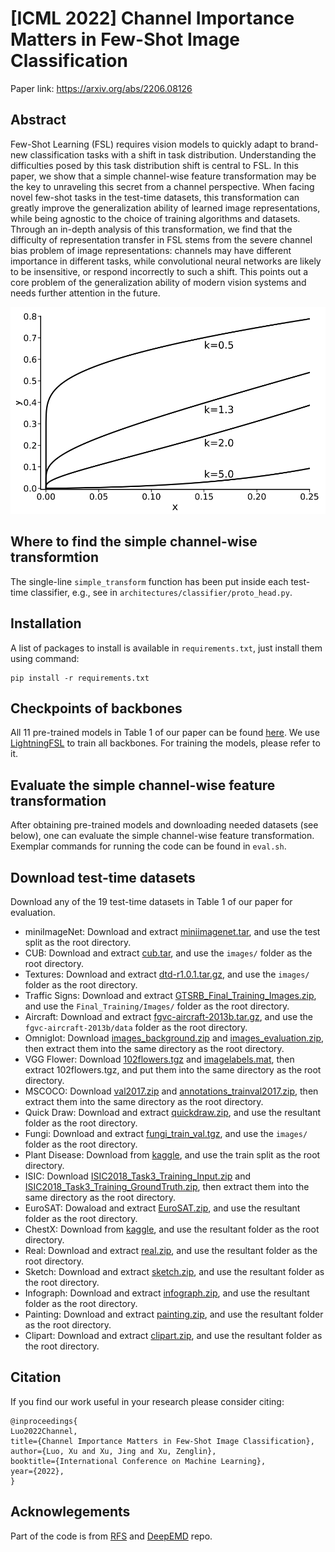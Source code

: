 # [ICML 2022] Channel Importance Matters in Few-Shot Image Classification

Paper link: https://arxiv.org/abs/2206.08126

## Abstract

Few-Shot Learning (FSL) requires vision models to quickly adapt to brand-new classification tasks with a shift in task distribution. Understanding the difficulties posed by this task distribution shift is central to FSL. In this paper, we show that a simple channel-wise feature transformation may be the key to unraveling this secret from a channel perspective. When facing novel few-shot tasks in the test-time datasets, this transformation can greatly improve the generalization ability of learned image representations, while being agnostic to the choice of training algorithms and datasets. Through an in-depth analysis of this transformation, we find that the difficulty of representation transfer in FSL stems from the severe channel bias problem of image representations: channels may have different importance in different tasks, while convolutional neural networks are likely to be insensitive, or respond incorrectly to such a shift. This points out a core problem of the generalization ability of modern vision systems and needs further attention in the future.

![](simple_transformation.png)

## Where to find the simple channel-wise transformtion

The single-line `simple_transform` function has been put inside each test-time classifier, e.g., see in `architectures/classifier/proto_head.py`.

## Installation
A list of packages to install is available in `requirements.txt`, just install them using command:

```install
pip install -r requirements.txt
```

## Checkpoints of backbones

All 11 pre-trained models in Table 1 of our paper can be found [here](https://drive.google.com/drive/folders/17IW2VQt_Tu2fAwcL_gMoyYX9pf5YHkQR?usp=sharing). We use [LightningFSL](https://github.com/Frankluox/LightningFSL) to train all backbones. For training the models, please refer to it.

## Evaluate the simple channel-wise feature transformation

After obtaining pre-trained models and downloading needed datasets (see below), one can evaluate the simple channel-wise feature transformation. Exemplar commands for running the code can be found in `eval.sh`.

## Download test-time datasets 

Download any of the 19 test-time datasets in Table 1 of our paper for evaluation. 

- miniImageNet: Download and extract [miniimagenet.tar](https://docs.google.com/uc?export=download&id=191cFzwwNTzG_mHUDABF0Nh77cI6pa-qq), and use the test split as the root directory.
- CUB: Download and extract [cub.tar](https://docs.google.com/uc?export=download&id=1B8jmZin9teye7Lte9ZKsQ3lyMASbxune), and use the `images/` folder as the root directory.
- Textures: Download and extract [dtd-r1.0.1.tar.gz](https://www.robots.ox.ac.uk/~vgg/data/dtd/download/dtd-r1.0.1.tar.gz), and use the `images/` folder as the root directory.
- Traffic Signs: Download and extract [GTSRB_Final_Training_Images.zip](https://sid.erda.dk/public/archives/daaeac0d7ce1152aea9b61d9f1e19370/GTSRB_Final_Training_Images.zip), and use the `Final_Training/Images/` folder as the root directory.
- Aircraft: Download and extract [fgvc-aircraft-2013b.tar.gz](http://www.robots.ox.ac.uk/~vgg/data/fgvc-aircraft/archives/fgvc-aircraft-2013b.tar.gz), and use the `fgvc-aircraft-2013b/data` folder as the root directory.
- Omniglot: Download [images_background.zip](https://github.com/brendenlake/omniglot/raw/master/python/images_background.zip) and [images_evaluation.zip](https://github.com/brendenlake/omniglot/raw/master/python/images_evaluation.zip), then extract them into the same directory as the root directory.
- VGG Flower: Download [102flowers.tgz](http://www.robots.ox.ac.uk/~vgg/data/flowers/102/102flowers.tgz)
    and [imagelabels.mat](http://www.robots.ox.ac.uk/~vgg/data/flowers/102/imagelabels.mat), then extract 102flowers.tgz, and put them into the same directory as the root directory.
- MSCOCO: Download [val2017.zip](http://images.cocodataset.org/zips/val2017.zip) and [annotations_trainval2017.zip](http://images.cocodataset.org/annotations/annotations_trainval2017.zip), then extract them into the same directory as the root directory.
- Quick Draw: Download and extract [quickdraw.zip](http://csr.bu.edu/ftp/visda/2019/multi-source/quickdraw.zip), and use the resultant folder as the root directory.
- Fungi: Download and extract [fungi_train_val.tgz](https://labs.gbif.org/fgvcx/2018/fungi_train_val.tgz), and use the `images/` folder as the root directory.
- Plant Disease: Download from [kaggle](https://www.kaggle.com/saroz014/plant-disease/), and use the train split as the root directory.
- ISIC: Download [ISIC2018_Task3_Training_Input.zip](https://isic-challenge-data.s3.amazonaws.com/2018/ISIC2018_Task3_Training_Input.zip) and [ISIC2018_Task3_Training_GroundTruth.zip](https://isic-challenge-data.s3.amazonaws.com/2018/ISIC2018_Task3_Training_GroundTruth.zip), then extract them into the same directory as the root directory.
- EuroSAT: Dowaload and extract [EuroSAT.zip](http://madm.dfki.de/files/sentinel/EuroSAT.zip), and use the resultant folder as the root directory.
- ChestX: Download from [kaggle](https://www.kaggle.com/nih-chest-xrays/data), and use the resultant folder as the root directory.
- Real: Download and extract [real.zip](http://csr.bu.edu/ftp/visda/2019/multi-source/real.zip), and use the resultant folder as the root directory.
- Sketch: Download and extract [sketch.zip](http://csr.bu.edu/ftp/visda/2019/multi-source/sketch.zip), and use the resultant folder as the root directory.
- Infograph: Download and extract [infograph.zip](http://csr.bu.edu/ftp/visda/2019/multi-source/infograph.zip), and use the resultant folder as the root directory.
- Painting: Download and extract [painting.zip](http://csr.bu.edu/ftp/visda/2019/multi-source/painting.zip), and use the resultant folder as the root directory.
- Clipart: Download and extract [clipart.zip](http://csr.bu.edu/ftp/visda/2019/multi-source/clipart.zip), and use the resultant folder as the root directory.

## Citation

If you find our work useful in your research please consider citing:

```
@inproceedings{
Luo2022Channel,
title={Channel Importance Matters in Few-Shot Image Classification},
author={Luo, Xu and Xu, Jing and Xu, Zenglin},
booktitle={International Conference on Machine Learning},
year={2022},
}
```

## Acknowlegements

Part of the code is from [RFS](https://github.com/WangYueFt/rfs) and [DeepEMD](https://github.com/icoz69/DeepEMD) repo.
